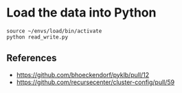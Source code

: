 # Load the data into Python

    source ~/envs/load/bin/activate
    python read_write.py

## References

* https://github.com/bhoeckendorf/pyklb/pull/12
* https://github.com/recursecenter/cluster-config/pull/59
